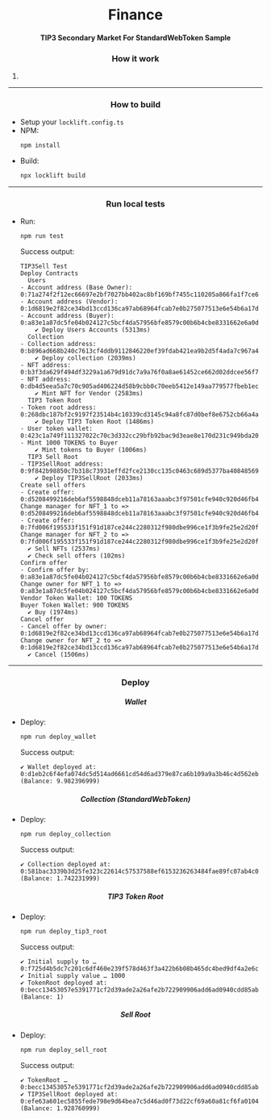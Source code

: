 # <center>Finance</center>
#### <center>TIP3 Secondary Market For StandardWebToken Sample</center>


### <center>How it work</center>
1. 
---
### <center>How to build</center>
* Setup your `locklift.config.ts`
* NPM:
    ```bash
    npm install
    ```
* Build:
    ```bash
    npx locklift build
    ```
---
### <center>Run local tests</center>
* Run:
    ```bash
    npm run test
    ```
    Success output:
    ```text
    TIP3Sell Test
    Deploy Contracts
      Users
    - Account address (Base Owner): 0:71a274f2f12ec66697e2bf7027bb402ac8bf169bf7455c110205a866fa1f7ce6
    - Account address (Vendor): 0:1d6819e2f82ce34bd13ccd136ca97ab68964fcab7e0b275077513e6e54b6a17d
    - Account address (Buyer): 0:a83e1a87dc5fe04b024127c5bcf4da57956bfe8579c00b6b4cbe8331662e6a0d
        ✔ Deploy Users Accounts (5313ms)
      Collection
    - Collection address: 0:b896ad668b240c7613cf4ddb9112846220ef39fdab421ea9b2d5f4ada7c967a4
        ✔ Deploy collection (2039ms)
    - NFT address: 0:b3f3da629f494df3229a1a679d91dc7a9a76f0a8ae61452ce662d02ddcee56f7
    - NFT address: 0:db4d5eea5a7c70c905ad406224d58b9cbb0c70eeb5412e149aa779577fbeb1ec
        ✔ Mint NFT for Vendor (2583ms)
      TIP3 Token Root
    - Token root address: 0:268dbc187bf2c9197f23514b4c10339cd3145c94a8fc87d0bef8e6752cb66a4a
        ✔ Deploy TIP3 Token Root (1486ms)
    - User token wallet: 0:423c1a749f111327022c70c3d332cc29bfb92bac9d3eae8e170d231c949bda20
    - Mint 1000 TOKENS to Buyer
        ✔ Mint tokens to Buyer (1006ms)
      TIP3 Sell Root
    - TIP3SellRoot address: 0:9f842b98850c7b318c73931effd2fce2130cc135c0463c689d5377ba40848569
        ✔ Deploy TIP3SellRoot (2033ms)
    Create sell offers
    - Create offer: 0:d5208499216deb6af5598848dceb11a78163aaabc3f97501cfe940c920d46fb4
    Change manager for NFT_1 to => 0:d5208499216deb6af5598848dceb11a78163aaabc3f97501cfe940c920d46fb4
    - Create offer: 0:7fd006f195533f151f91d187ce244c2280312f980dbe996ce1f3b9fe25e2d20f
    Change manager for NFT_2 to => 0:7fd006f195533f151f91d187ce244c2280312f980dbe996ce1f3b9fe25e2d20f
      ✔ Sell NFTs (2537ms)
      ✔ Check sell offers (102ms)
    Confirm offer
    - Confirm offer by: 0:a83e1a87dc5fe04b024127c5bcf4da57956bfe8579c00b6b4cbe8331662e6a0d
    Change owner for NFT_1 to => 0:a83e1a87dc5fe04b024127c5bcf4da57956bfe8579c00b6b4cbe8331662e6a0d
    Vendor Token Wallet: 100 TOKENS
    Buyer Token Wallet: 900 TOKENS
      ✔ Buy (1974ms)
    Cancel offer
    - Cancel offer by owner: 0:1d6819e2f82ce34bd13ccd136ca97ab68964fcab7e0b275077513e6e54b6a17d
    Change owner for NFT_2 to => 0:1d6819e2f82ce34bd13ccd136ca97ab68964fcab7e0b275077513e6e54b6a17d
      ✔ Cancel (1506ms)
    ```
---
### <center>Deploy</center>

##### <center>Wallet</center>
* Deploy:
    ```bash
    npm run deploy_wallet
    ```
    Success output:
    ```text
    ✔ Wallet deployed at: 0:d1eb2c6f4efa074dc5d514ad6661cd54d6ad379e87ca6b109a9a3b46c4d562eb (Balance: 9.982396999)
    ```

##### <center>Collection (StandardWebToken)</center>
* Deploy:
    ```bash
    npm run deploy_collection
    ```
    Success output:
    ```text
    ✔ Collection deployed at: 0:581bac3339b3d25fe323c22614c57537588ef6153236263484fae89fc07ab4c0 (Balance: 1.742231999)
    ```

##### <center>TIP3 Token Root</center>
* Deploy:
    ```bash
    npm run deploy_tip3_root
    ```
    Success output:
    ```text
    ✔ Initial supply to … 0:f725d4b5dc7c201c6df460e239f578d463f3a422b6b08b465dc4bed9df4a2e6c
    ✔ Initial supply value … 1000
    ✔ TokenRoot deployed at: 0:becc13453057e5391771cf2d39ade2a26afe2b722909906add6ad0940cdd85ab (Balance: 1)
    ```

##### <center>Sell Root</center>
* Deploy:
    ```bash
    npm run deploy_sell_root
    ```
    Success output:
    ```text
    ✔ TokenRoot … 0:becc13453057e5391771cf2d39ade2a26afe2b722909906add6ad0940cdd85ab
    ✔ TIP3SellRoot deployed at: 0:efe63a601ec5855fede798e9d64bea7c5d46ad0f73d22cf69a60a81cf6fa0104 (Balance: 1.928760999)
    ```
